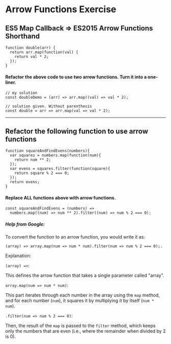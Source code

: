 # Arrow Functions Exercise

## ES5 Map Callback => ES2015 Arrow Functions Shorthand

```
function double(arr) {
  return arr.map(function(val) {
    return val * 2;
  });
}
```

#### Refactor the above code to use two arrow functions. Turn it into a one-liner.

```
// my solution
const doubleDemo = (arr) => arr.map((val) => val * 2);

// solution given. Without parenthesis
const double = arr => arr.map(val => val * 2);
```

---

## Refactor the following function to use arrow functions

```
function squareAndFindEvens(numbers){
  var squares = numbers.map(function(num){
    return num ** 2;
  });
  var evens = squares.filter(function(square){
    return square % 2 === 0;
  });
  return evens;
}
```

#### Replace ALL functions above with arrow functions.

```
const squareAndFindEvens = (numbers) =>
  numbers.map((num) => num ** 2).filter((num) => num % 2 === 0);
```

##### Help from Google:

To convert the function to an arrow function, you would write it as:

`(array) => array.map(num => num * num).filter(num => num % 2 === 0);. `

Explanation:

`(array) =>`:

This defines the arrow function that takes a single parameter called "array".

`array.map(num => num * num)`:

This part iterates through each number in the array using the `map` method, and for each number (`num`), it squares it by multiplying it by itself (`num * num`).

`.filter(num => num % 2 === 0)`:

Then, the result of the `map` is passed to the `filter` method, which keeps only the numbers that are even (i.e., where the remainder when divided by 2 is 0).
